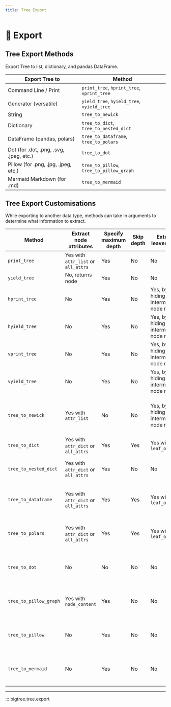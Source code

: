 ```yaml
---
title: Tree Export
---
```


# 🔨 Export

## Tree Export Methods

Export Tree to list, dictionary, and pandas DataFrame.

| Export Tree to                          | Method                                     |
|-----------------------------------------|--------------------------------------------|
| Command Line / Print                    | `print_tree`, `hprint_tree`, `vprint_tree` |
| Generator (versatile)                   | `yield_tree`, `hyield_tree`, `vyield_tree` |
| String                                  | `tree_to_newick`                           |
| Dictionary                              | `tree_to_dict`, `tree_to_nested_dict`      |
| DataFrame (pandas, polars)              | `tree_to_dataframe`, `tree_to_polars`      |
| Dot (for .dot, .png, .svg, .jpeg, etc.) | `tree_to_dot`                              |
| Pillow (for .png, .jpg, .jpeg, etc.)    | `tree_to_pillow`, `tree_to_pillow_graph`   |
| Mermaid Markdown (for .md)              | `tree_to_mermaid`                          |


## Tree Export Customisations

While exporting to another data type, methods can take in arguments to determine what information to extract.

| Method                 | Extract node attributes             | Specify maximum depth | Skip depth | Extract leaves only                   | Others                                                |
|------------------------|-------------------------------------|-----------------------|------------|---------------------------------------|-------------------------------------------------------|
| `print_tree`           | Yes with `attr_list` or `all_attrs` | Yes                   | No         | No                                    | Tree style                                            |
| `yield_tree`           | No, returns node                    | Yes                   | No         | No                                    | Tree style                                            |
| `hprint_tree`          | No                                  | Yes                   | No         | Yes, by hiding intermediate node name | Tree style, border style                              |
| `hyield_tree`          | No                                  | Yes                   | No         | Yes, by hiding intermediate node name | Tree style, border style                              |
| `vprint_tree`          | No                                  | Yes                   | No         | Yes, by hiding intermediate node name | Tree style, border style                              |
| `vyield_tree`          | No                                  | Yes                   | No         | Yes, by hiding intermediate node name | Tree style, border style                              |
| `tree_to_newick`       | Yes with `attr_list`                | No                    | No         | Yes, by hiding intermediate node name | Length separator and attribute prefix and separator   |
| `tree_to_dict`         | Yes with `attr_dict` or `all_attrs` | Yes                   | Yes        | Yes with `leaf_only`                  | Dict key for parent                                   |
| `tree_to_nested_dict`  | Yes with `attr_dict` or `all_attrs` | Yes                   | No         | No                                    | Dict key for node name and node children              |
| `tree_to_dataframe`    | Yes with `attr_dict` or `all_attrs` | Yes                   | Yes        | Yes with `leaf_only`                  | Column name for path, node name, node parent          |
| `tree_to_polars`       | Yes with `attr_dict` or `all_attrs` | Yes                   | Yes        | Yes with `leaf_only`                  | Column name for path, node name, node parent          |
| `tree_to_dot`          | No                                  | No                    | No         | No                                    | Graph attributes, background, node, edge colour, etc. |
| `tree_to_pillow_graph` | Yes with `node_content`             | Yes                   | No         | No                                    | Font (family, size, colour), background colour, etc.  |
| `tree_to_pillow`       | No                                  | Yes                   | No         | No                                    | Font (family, size, colour), background colour, etc.  |
| `tree_to_mermaid`      | No                                  | Yes                   | No         | No                                    | Node shape, node fill, edge arrow, edge label etc.    |

-----

::: bigtree.tree.export
